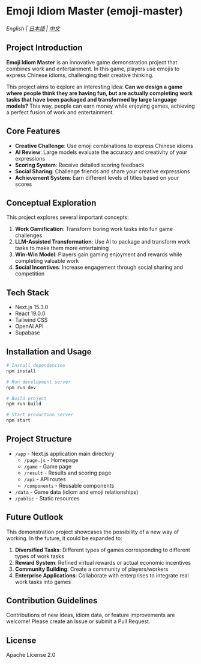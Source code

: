 # Emoji Idiom Master (emoji-master)

*English | [日本語](README.ja.md) | [中文](README.zh.md)*

## Project Introduction

**Emoji Idiom Master** is an innovative game demonstration project that combines work and entertainment. In this game, players use emojis to express Chinese idioms, challenging their creative thinking.

This project aims to explore an interesting idea: **Can we design a game where people think they are having fun, but are actually completing work tasks that have been packaged and transformed by large language models?** This way, people can earn money while enjoying games, achieving a perfect fusion of work and entertainment.

## Core Features

- **Creative Challenge**: Use emoji combinations to express Chinese idioms
- **AI Review**: Large models evaluate the accuracy and creativity of your expressions
- **Scoring System**: Receive detailed scoring feedback
- **Social Sharing**: Challenge friends and share your creative expressions
- **Achievement System**: Earn different levels of titles based on your scores

## Conceptual Exploration

This project explores several important concepts:

1. **Work Gamification**: Transform boring work tasks into fun game challenges
2. **LLM-Assisted Transformation**: Use AI to package and transform work tasks to make them more entertaining
3. **Win-Win Model**: Players gain gaming enjoyment and rewards while completing valuable work
4. **Social Incentives**: Increase engagement through social sharing and competition

## Tech Stack

- Next.js 15.3.0
- React 19.0.0
- Tailwind CSS
- OpenAI API
- Supabase

## Installation and Usage

```bash
# Install dependencies
npm install

# Run development server
npm run dev

# Build project
npm run build

# Start production server
npm start
```

## Project Structure

- `/app` - Next.js application main directory
  - `/page.js` - Homepage
  - `/game` - Game page
  - `/result` - Results and scoring page
  - `/api` - API routes
  - `/components` - Reusable components
- `/data` - Game data (idiom and emoji relationships)
- `/public` - Static resources

## Future Outlook

This demonstration project showcases the possibility of a new way of working. In the future, it could be expanded to:

1. **Diversified Tasks**: Different types of games corresponding to different types of work tasks
2. **Reward System**: Refined virtual rewards or actual economic incentives
3. **Community Building**: Create a community of players/workers
4. **Enterprise Applications**: Collaborate with enterprises to integrate real work tasks into games

## Contribution Guidelines

Contributions of new ideas, idiom data, or feature improvements are welcome! Please create an Issue or submit a Pull Request.

## License

Apache License 2.0 
